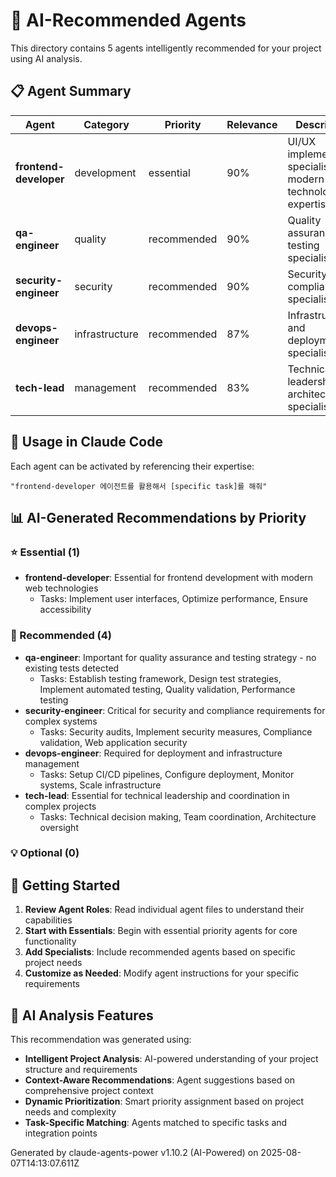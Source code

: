 # 🤖 AI-Recommended Agents

This directory contains 5 agents intelligently recommended for your project using AI analysis.

## 📋 Agent Summary

| Agent | Category | Priority | Relevance | Description |
|-------|----------|----------|-----------|-------------|
| **frontend-developer** | development | essential | 90% | UI/UX implementation specialist with modern web technologies expertise |
| **qa-engineer** | quality | recommended | 90% | Quality assurance and testing specialist |
| **security-engineer** | security | recommended | 90% | Security and compliance specialist |
| **devops-engineer** | infrastructure | recommended | 87% | Infrastructure and deployment specialist |
| **tech-lead** | management | recommended | 83% | Technical leadership and architecture specialist |

## 🎯 Usage in Claude Code

Each agent can be activated by referencing their expertise:

```
"frontend-developer 에이전트를 활용해서 [specific task]를 해줘"
```

## 📊 AI-Generated Recommendations by Priority

### ⭐ Essential (1)
- **frontend-developer**: Essential for frontend development with modern web technologies
  - Tasks: Implement user interfaces, Optimize performance, Ensure accessibility

### 🔧 Recommended (4)
- **qa-engineer**: Important for quality assurance and testing strategy - no existing tests detected
  - Tasks: Establish testing framework, Design test strategies, Implement automated testing, Quality validation, Performance testing
- **security-engineer**: Critical for security and compliance requirements for complex systems
  - Tasks: Security audits, Implement security measures, Compliance validation, Web application security
- **devops-engineer**: Required for deployment and infrastructure management
  - Tasks: Setup CI/CD pipelines, Configure deployment, Monitor systems, Scale infrastructure
- **tech-lead**: Essential for technical leadership and coordination in complex projects
  - Tasks: Technical decision making, Team coordination, Architecture oversight

### 💡 Optional (0)


## 🚀 Getting Started

1. **Review Agent Roles**: Read individual agent files to understand their capabilities
2. **Start with Essentials**: Begin with essential priority agents for core functionality  
3. **Add Specialists**: Include recommended agents based on specific project needs
4. **Customize as Needed**: Modify agent instructions for your specific requirements

## 🧠 AI Analysis Features

This recommendation was generated using:
- **Intelligent Project Analysis**: AI-powered understanding of your project structure and requirements
- **Context-Aware Recommendations**: Agent suggestions based on comprehensive project context
- **Dynamic Prioritization**: Smart priority assignment based on project needs and complexity
- **Task-Specific Matching**: Agents matched to specific tasks and integration points

Generated by claude-agents-power v1.10.2 (AI-Powered) on 2025-08-07T14:13:07.611Z
